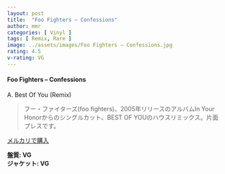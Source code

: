 ```yaml
---
layout: post
title:  "Foo Fighters – Confessions"
author: mmr
categories: [ Vinyl ]
tags: [ Remix, Rare ]
image: ../assets/images/Foo Fighters – Confessions.jpg
rating: 4.5
v-rating: VG
---
```


#### Foo Fighters – Confessions

A. Best Of You (Remix)


> フー・ファイターズ(foo fighters)、2005年リリースのアルバムIn Your Honorからのシングルカット、BEST OF YOUのハウスリミックス。片面プレスです。

[メルカリで購入](https://jp.mercari.com/item/m26337684747)

<div class="mt-4 mb-4 d-flex align-items-center">
<strong class="mr-1">盤質: VG</strong>
</div>
<div class="mt-4 mb-4 d-flex align-items-center">
<strong class="mr-1">ジャケット: VG</strong>
</div>
